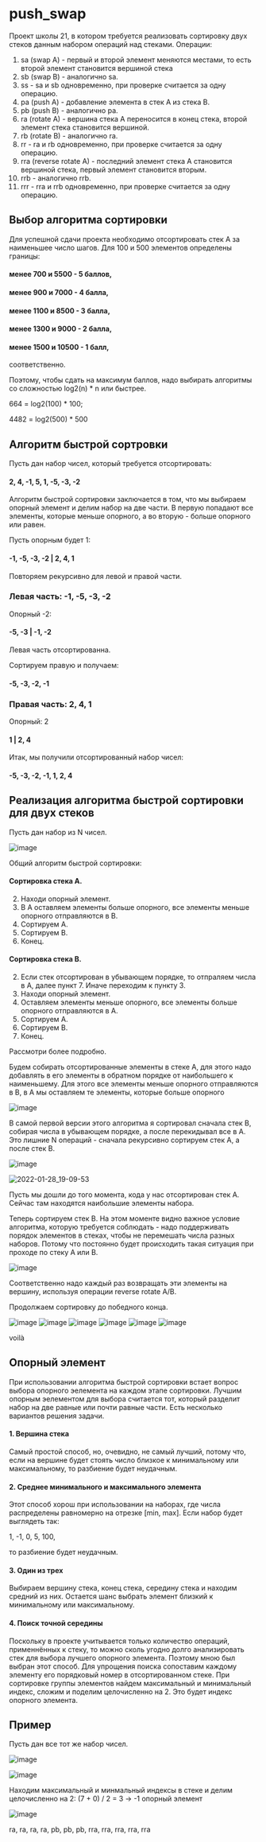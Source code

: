 # push_swap
Проект школы 21, в котором требуется реализовать сортировку двух стеков данным набором операций над стеками.
Операции:
1. sa (swap A)  - первый и второй элемент меняются местами, то есть второй элемент становится вершиной стека
2. sb (swap B)  - аналогично sa.
3. ss - sa и sb одновременно, при проверке считается за одну операцию.
4. pa (push A) - добавление элемента в стек А из стека В.
5. pb (push B) - аналогично pa.
6. ra (rotate A) - вершина стека А переносится в конец стека, второй элемент стека становится вершиной.
6. rb (rotate B) - аналогично ra.
7. rr - ra и rb одновременно, при проверке считается за одну операцию.
8. rra (reverse rotate A) - последний элемент стека А становится вершиной стека, первый элемент становится вторым.
9. rrb - аналогично rrb.
10. rrr - rra и rrb одновременно, при проверке считается за одну операцию.

## Выбор алгоритма сортировки
Для успешной сдачи проекта необходимо отсортировать стек А за наименьшее число шагов.
Для 100 и 500 элементов определены границы:
#### менее 700 и 5500 - 5 баллов,
#### менее 900 и 7000 - 4 балла,
#### менее 1100 и 8500 - 3 балла,
#### менее 1300 и 9000 - 2 балла,
#### менее 1500 и 10500 - 1 балл,
соответственно.

Поэтому, чтобы сдать на максимум баллов, надо выбирать алгоритмы со сложностью log2(n) * n или быстрее.

664 = log2(100) * 100; 

4482 = log2(500) * 500

## Алгоритм быстрой сортровки

Пусть дан набор чисел, который требуется отсортировать:
#### 2, 4, -1, 5, 1, -5, -3, -2

Алгоритм быстрой сортировки заключается в том, что мы выбираем опорный элемент и делим набор на две части. В первую попадают все элементы, которые меньше опорного, а во вторую - больше опорного или равен.

Пусть опорным будет 1:
#### -1, -5, -3, -2 | 2, 4, 1

Повторяем рекурсивно для левой и правой части.

### Левая часть: -1, -5, -3, -2
Опорный -2:
#### -5, -3 | -1, -2
Левая часть отсортированна.

Сортируем правую и получаем:

#### -5, -3, -2, -1

### Правая часть: 2, 4, 1
Опорный: 2
#### 1 | 2, 4

Итак, мы получили отсортированный набор чисел:
#### -5, -3, -2, -1, 1, 2, 4

## Реализация алгоритма быстрой сортировки для двух стеков
Пусть дан набор из N чисел.

![image](https://user-images.githubusercontent.com/75197752/151578171-65bcb6ea-8946-4efa-bb1f-24fdfb6ab03f.png)

Общий алгоритм быстрой сортировки:
#### Сортировка стека А.
2. Находи опорный элемент.
3. В А оставляем элементы больше опорного, все элементы меньше опорного отправляются в В.
4. Сортируем А.
5. Сортируем В.
6. Конец.

#### Сортировка стека В.
2. Если стек отсортирован в убывающем порядке, то отпраляем числа в А, далее пункт 7. Иначе переходим к пункту 3.
3. Находи опорный элемент.
4. Оставляем элементы меньше опорного, все элементы больше опорного отправляются в А.
5. Сортируем А.
6. Сортируем В.
7. Конец.

Рассмотри более подробно.

Будем собирать отсортированные элементы в стеке А, для этого надо добавлять в его элементы в обратном порядке от наибольшего к наименьшему. Для этого все элементы меньше опорного отправляются в В, в А мы оставляем те элементы, которые больше опорного

![image](https://user-images.githubusercontent.com/75197752/151578894-01ad4c23-1797-412e-a65d-1dd712bdd41d.png)

В самой первой версии этого алгоритма я сортировал сначала стек В, собирая числа в убывающем порядке, а после перекидывал все в А. Это лишние N операций - сначала рекурсивно сортируем стек А, а после стек В.

![image](https://user-images.githubusercontent.com/75197752/151581292-29215bb7-8b64-4350-9431-ec05cdbad3b5.png)

![2022-01-28_19-09-53](https://user-images.githubusercontent.com/75197752/151585205-b1d7cd7c-4c90-4305-84ba-575913615ae2.png)

Пусть мы дошли до того момента, кода у нас отсортирован стек А. Сейчас там находятся наибольшие элементы набора. 

Теперь сортируем стек В. На этом моменте видно важное условие алгоритма, которую требуется соблюдать - надо поддерживать порядок элементов в стеках, чтобы не перемешать числа разных наборов. Потому что постоянно будет происходить такая ситуация при проходе по стеку А или В.

![image](https://user-images.githubusercontent.com/75197752/151590007-9e1bef6a-b16c-4531-b814-0f234b6e5130.png)

Соответственно надо каждый раз возвращать эти элементы на вершину, используя операции reverse rotate A/B.

Продолжаем сортировку до победного конца.

![image](https://user-images.githubusercontent.com/75197752/151590536-54da2a6e-65e0-4a03-a8eb-3d79064f3c63.png)
![image](https://user-images.githubusercontent.com/75197752/151590724-a677bb17-36da-45b6-bc7d-9def9fe4b00c.png)
![image](https://user-images.githubusercontent.com/75197752/151590826-9ca0ba92-4892-4336-980f-603503f0c774.png)
![image](https://user-images.githubusercontent.com/75197752/151590991-c9455299-428a-478f-8373-b3d313c0fa67.png)
![image](https://user-images.githubusercontent.com/75197752/151591094-2023d4b3-c499-42b8-9ea5-c052b6ad8128.png)
![image](https://user-images.githubusercontent.com/75197752/151591252-9416baee-3e9d-4cab-be3e-46be249d8026.png)

 voilà 

## Опорный элемент
При использовании алгоритма быстрой сортировки встает вопрос выбора опорного эелемента на каждом этапе сортировки. Лучшим опорным эелементом для выбора считается тот, который разделит набор на две равные или почти равные части. Есть несколько вариантов решения задачи.
#### 1. Вершина стека
Самый простой способ, но, очевидно, не самый лучший, потому что, если на вершине будет стоять число близкое к минимальному или максимальному, то разбиение будет неудачным.
#### 2. Среднее минимального и максимального элемента
Этот способ хорош при использовании на наборах, где числа распределены равномерно на отрезке [min, max].
Если набор будет выглядеть так:

1, -1, 0, 5, 100,

то разбиение будет неудачным.
#### 3. Один из трех
Выбираем вершину стека, конец стека, середину стека и находим средний из них. Остается шанс выбрать элемент близкий к минимальному или максимальному.
#### 4. Поиск точной середины
Поскольку в проекте учитывается только количество операций, применнённых к стеку, то можно сколь угодно долго анализировать стек для выбора лучшего опорного элемента.
Поэтому мною был выбран этот способ. Для упрощения поиска сопоставим каждому элементу его порядковый номер в отсортированном стеке. При сортировке группы элементов найдем максимальный и минимальный индекс, сложим и поделим целочисленно на 2. Это будет индекс опорного элемента.


## Пример
Пусть дан все тот же набор чисел.

![image](https://user-images.githubusercontent.com/75197752/151566312-5d251261-e584-4880-87dd-88e476363f17.png)

![image](https://user-images.githubusercontent.com/75197752/151567225-798bb589-fea9-431f-b0de-fd2755217c76.png)

Находим максимальный и минмальный индексы в стеке и делим целочисленно на 2: (7 + 0) / 2 = 3 -> -1 опорный элемент

![image](https://user-images.githubusercontent.com/75197752/151594329-2427b999-53ef-4968-b199-533328da39e3.png)

ra, ra, ra, ra, pb, pb, pb, rra, rra, rra, rra, rra


